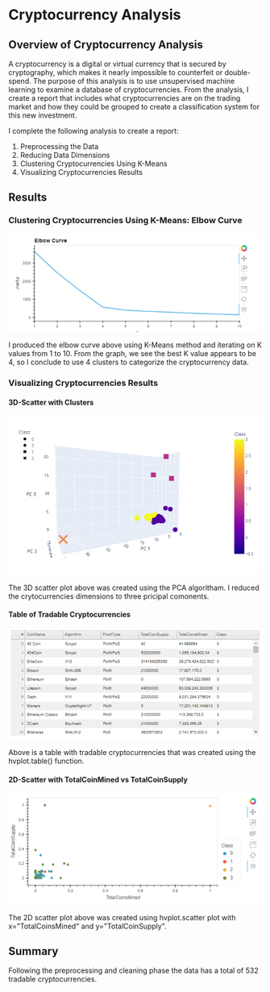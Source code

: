 # Cryptocurrency Analysis

## Overview of Cryptocurrency Analysis 
A cryptocurrency is a digital or virtual currency that is secured by cryptography, which makes it nearly impossible to counterfeit or double-spend. The purpose of this analysis is to use unsupervised machine learning to examine a database of cryptocurrencies. From the analysis, I create a report that includes what cryptocurrencies are on the trading market and how they could be grouped to create a classification system for this new investment. 

I complete the following analysis to create a report: 
1. Preprocessing the Data 
2. Reducing Data Dimensions
3. Clustering Cryptocurrencies Using K-Means
4. Visualizing Cryptocurrencies Results 


## Results 

### Clustering Cryptocurrencies Using K-Means: Elbow Curve

![ElbowCurve](https://github.com/ksung1923/cryptocurrencies/blob/899c2ecb8637091a242fb5720036e3d162d1d1b7/Resources/elbow.PNG)

I produced the elbow curve above using K-Means method and iterating on K values from 1 to 10. From the graph, we see the best K value appears to be 4, so I conclude to use 4 clusters to categorize the cryptocurrency data. 

### Visualizing Cryptocurrencies Results

#### 3D-Scatter with Clusters

![3DScatter](https://github.com/ksung1923/cryptocurrencies/blob/899c2ecb8637091a242fb5720036e3d162d1d1b7/Resources/3d_scatter.PNG)

The 3D scatter plot above was created using the PCA algoritham. I reduced the crytocurrencies dimensions to three pricipal comonents. 

#### Table of Tradable Cryptocurrencies

![TradableTable](https://github.com/ksung1923/cryptocurrencies/blob/899c2ecb8637091a242fb5720036e3d162d1d1b7/Resources/tradable_table.PNG)

Above is a table with tradable cryptocurrencies that was created using the hvplot.table() function. 

#### 2D-Scatter with TotalCoinMined vs TotalCoinSupply 

![2DScatter](https://github.com/ksung1923/cryptocurrencies/blob/899c2ecb8637091a242fb5720036e3d162d1d1b7/Resources/2d_scatter.PNG)

The 2D scatter plot above was created using hvplot.scatter plot with x="TotalCoinsMined" and y="TotalCoinSupply". 

## Summary 
Following the preprocessing and cleaning phase the data has a total of 532 tradable cryptocurrencies.
